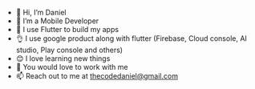 - 👋 Hi, I’m Daniel
- 👀 I’m a Mobile Developer
- 🌱 I use Flutter to build my apps
- 👌 I use google product along with flutter (Firebase, Cloud console, AI studio, Play console and others)
- 😊 I love learning new things
- 💞️ You would love to work with me
- 📫 Reach out to me at thecodedaniel@gmail.com

<!---
TheCodeDaniel/TheCodeDaniel is a ✨ special ✨ repository because its `README.md` (this file) appears on your GitHub profile.
You can click the Preview link to take a look at your changes.
--->
